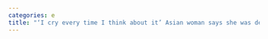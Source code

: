 ```yaml
---
categories: e
title: "‘I cry every time I think about it’ Asian woman says she was denied entry to Nevada casino in racial profiling complaint"
---
```

